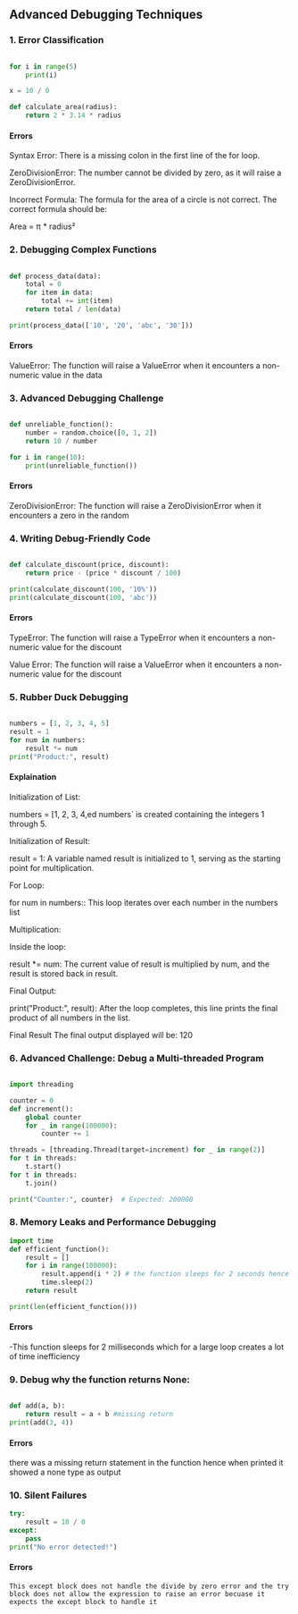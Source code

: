 ## Advanced Debugging Techniques

### 1. Error Classification

```python

for i in range(5)
    print(i)

x = 10 / 0

def calculate_area(radius):
    return 2 * 3.14 * radius 

```
#### Errors
Syntax Error: There is a missing colon in the first line of the for loop.

ZeroDivisionError: The number cannot be divided by zero, as it will raise a ZeroDivisionError.

Incorrect Formula: The formula for the area of a circle is not correct. The correct formula should be:

Area = π * radius²

### 2. Debugging Complex Functions

```python

def process_data(data):
    total = 0
    for item in data:
        total += int(item)
    return total / len(data)

print(process_data(['10', '20', 'abc', '30']))

```
#### Errors
ValueError: The function will raise a ValueError when it encounters a non-numeric value in the data

### 3. Advanced Debugging Challenge

```python

def unreliable_function():
    number = random.choice([0, 1, 2])
    return 10 / number

for i in range(10):
    print(unreliable_function())

```
#### Errors
ZeroDivisionError: The function will raise a ZeroDivisionError when it encounters a zero in the random

### 4. Writing Debug-Friendly Code
```python

def calculate_discount(price, discount):
    return price - (price * discount / 100)

print(calculate_discount(100, '10%'))
print(calculate_discount(100, 'abc')) 

```
#### Errors
TypeError: The function will raise a TypeError when it encounters a non-numeric value for the discount

Value Error: The function will raise a ValueError when it encounters a non-numeric value for the discount

### 5. Rubber Duck Debugging

```python

numbers = [1, 2, 3, 4, 5]
result = 1
for num in numbers:
    result *= num
print("Product:", result)

```
#### Explaination

Initialization of List:

numbers = [1, 2, 3, 4,ed numbers` is created containing the integers 1 through 5.

Initialization of Result:

result = 1: A variable named result is initialized to 1, serving as the starting point for multiplication.

For Loop:

for num in numbers:: This loop iterates over each number in the numbers list

Multiplication:

Inside the loop:

result *= num: The current value of result is multiplied by num, and the result is stored back in result.

Final Output:

print("Product:", result): After the loop completes, this line prints the final product of all numbers in the list.

Final Result
The final output displayed will be: 120

### 6. Advanced Challenge: Debug a Multi-threaded Program

```python

import threading

counter = 0
def increment():
    global counter
    for _ in range(100000):
        counter += 1

threads = [threading.Thread(target=increment) for _ in range(2)]
for t in threads:
    t.start()
for t in threads:
    t.join()

print("Counter:", counter)  # Expected: 200000

```
### 8. Memory Leaks and Performance Debugging

```python
import time
def efficient_function():
    result = []
    for i in range(100000):
        result.append(i * 2) # the function sleeps for 2 seconds hence inefficent
        time.sleep(2)
    return result

print(len(efficient_function()))
```
#### Errors

-This function sleeps for 2 milliseconds which for a large loop creates a lot of time inefficiency

### 9. Debug why the function returns None:

```python

def add(a, b):
    return result = a + b #missing return
print(add(3, 4))

```
#### Errors

there was a missing return statement in the function hence when printed it showed a none type as output

### 10. Silent Failures

```python
try:
    result = 10 / 0
except:
    pass
print("No error detected!")

```
#### Errors

    This except block does not handle the divide by zero error and the try block does not allow the expression to raise an error becuase it expects the except block to handle it







